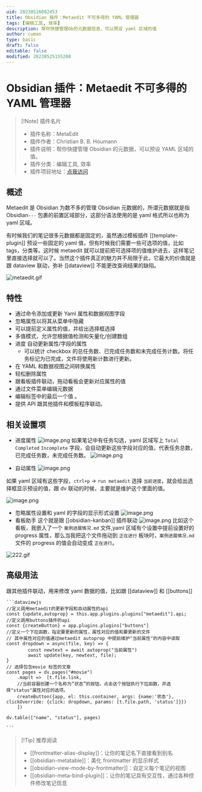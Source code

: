 ```yaml
---
uid: 20230516082453
title: Obsidian 插件：Metaedit 不可多得的 YAML 管理器
tags: [编辑工具, 效率]
description: 帮你快捷管理Ob的元数据信息，可以预设 yaml 区域的值
author: cuman
type: basic
draft: false
editable: false
modified: 20230525155208
---
```


# Obsidian 插件：Metaedit 不可多得的 YAML 管理器

> [!Note] 插件名片
> - 插件名称：MetaEdit
> - 插件作者：Christian B. B. Houmann
> - 插件说明：帮你快捷管理 Obsidian 的元数据，可以预设 YAML 区域的值。
> - 插件分类：编辑工具, 效率
> - 插件项目地址：[点我访问](https://github.com/chhoumann/MetaEdit)

## 概述

Metaedit 是 Obsidian 为数不多的管理 Obsidian 元数据的，所谓元数据就是指 Obsidian`---` 包裹的前置区域部分，这部分语法使用的是 yaml 格式所以也称为 yaml 区域。

有时候我们的笔记很多元数据都是固定的，虽然通过模板插件 [[template-plugin]] 预设一些固定的 yaml 值，但有时候我们需要一些可选项的值，比如 tags，分类等。这时候 metaedit 就可以提前把可选择项的值维护进去，这样笔记里直接选择就可以了。当然这个插件真正的魅力并不局限于此，它最大的价值就是跟 dataview 联动，弥补 [[dataview]] 不能更改查询结果的缺陷。

![metaedit.gif](https://cdn.pkmer.cn/images/202305160840263.gif!pkmer)

## 特性

- 通过命令添加或更新 Yaml 属性和数据视图字段
- 忽略属性以将其从菜单中隐藏
- 可以提前定义属性的值，并给出选择框选择
- 多值模式，允许您根据值检测和矢量化/创建数组
- 进度 自动更新属性/字段的属性
    - 可以统计 checkbox 的总任务数、已完成任务数和未完成任务计数。将任务标记为已完成，文件将使用新计数进行更新。
- 在 YAML 和数据视图之间转换属性
- 轻松删除属性
- 跟看板插件联动，拖动看板会更新对应属性的值
- 通过文件菜单编辑元数据
- 编辑标签中的最后一个值 。
- 提供 API 跟其他插件和模板程序联动。

## 相关设置项

- 进度属性
  ![image.png](https://cdn.pkmer.cn/images/202305160914645.png!pkmer)
如果笔记中有任务勾选，yaml 区域写上 `Total` `Completed` `Incomplete` 字段，会自动更新这些字段对应的值，代表任务总数，已完成任务数，未完成任务数。
![image.png](https://cdn.pkmer.cn/images/202305160921040.png!pkmer)

- 自动属性
  ![image.png](https://cdn.pkmer.cn/images/202305160922182.png!pkmer)

如果 yaml 区域有这些字段，`ctrl+p` → `run metaedit` 选择 `当前进度`，就会给出选择框显示预设的值，跟 dv 联动的时候，主要就是维护这个里面的值。

![image.png](https://cdn.pkmer.cn/images/202305160923380.png!pkmer)

- 忽略属性设置和 yaml 的字段的显示形式设置
![image.png](https://cdn.pkmer.cn/images/202305160926477.png!pkmer)
- 看板助手
  这个就是跟 [[obsidian-kanban]] 插件联动
  ![image.png](https://cdn.pkmer.cn/images/202305160928491.png!pkmer)
比如这个看板，我嵌入了一个 `案例进展情况.md` 文件,yaml 区域有个设置中提前设置好的 progress 属性，那么当我把这个文件拖动到 `正在进行` 板块时，`案例进展情况.md` 文件的 progress 的值会自动变成 `正在进行`。

![222.gif](https://cdn.pkmer.cn/images/202305160948232.gif!pkmer)

## 高级用法

跟其他插件联动，用来修改 yaml 数据的值，比如跟 [[dataview]] 和 [[buttons]]

````
```dataviewjs
//定义调用metaedit的更新字段和自动属性的api
const {update,autoprop} = this.app.plugins.plugins["metaedit"].api;
//定义调用buttons插件的api
const {createButton} = app.plugins.plugins["buttons"]
//定义一个下拉函数，指定要更新的属性，属性对应的值和要更新的文件
// 其中属性对应的值通过metaedit autoprop 中提前维护"当前属性"的内容中读取
const dropdown = async(file, key) => {
		const newtext = await autoprop("当前属性")
        await update(key, newtext, file);
}
// 选择包含movie 标签的文章
const pages = dv.pages("#movie")
    .map(t =>  [t.file.link, 
    //当前容器创建一个名称为“状态”的按钮，点击这个按钮执行下拉函数，并选择"status"属性对应的选项。
    createButton({app, el: this.container, args: {name:'状态'}, clickOverride: {click: dropdown, params: [t.file.path, 'status']}})
    ])
   
dv.table(["name", "status"], pages)

```
````

> [!Tip] 推荐阅读
> - [[frontmatter-alias-display]]：让你的笔记名下直接看到别名
> - [[obsidian-metatable]]：美化 frontmatter 的显示样式
> - [[obsidian-view-mode-by-frontmatter]]：自定义每个笔记的视图
> - [[obsidian-meta-bind-plugin]]：让你的笔记具有交互性，通过各种控件修改笔记信息